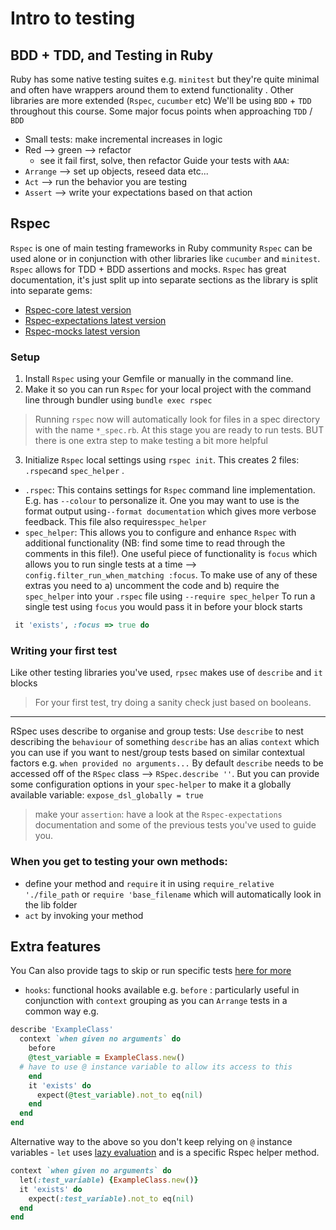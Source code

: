 # Intro to testing
## BDD + TDD, and Testing in Ruby
Ruby has some native testing suites e.g. `minitest` but they're quite minimal and often have wrappers around them to extend functionality . Other libraries are more extended (`Rspec`, `cucumber` etc)
We'll be using `BDD` + `TDD` throughout this course. Some major focus points when approaching `TDD` / `BDD`
- Small tests: make incremental increases in logic
- Red --> green --> refactor
  - see it fail first, solve, then refactor
Guide your tests with `AAA`:
- `Arrange` --> set up objects, reseed data etc...
- `Act` --> run the behavior you are testing
- `Assert` --> write your expectations based on that action
## Rspec
`Rspec` is one of main testing frameworks in Ruby community
`Rspec` can be used alone or in conjunction with other libraries like `cucumber` and `minitest`.
`Rspec` allows for TDD + BDD assertions and mocks.
`Rspec` has great documentation, it's just split up into separate sections as the library is split into separate gems:
- [Rspec-core latest version](https://Rspec.info/documentation/3.9/Rspec-core/)
- [Rspec-expectations latest version](https://Rspec.info/documentation/3.9/Rspec-expectations/)
- [Rspec-mocks latest version](https://Rspec.info/documentation/3.9/Rspec-mocks/)
### Setup
1. Install `Rspec` using your Gemfile or manually in the command line.
2. Make it so you can run `Rspec` for your local project with the command line through bundler using `bundle exec rspec`
> Running `rspec` now will automatically look for files in a spec directory with the name `*_spec.rb`.
At this stage you are ready to run tests. BUT there is one extra step to make testing a bit more helpful
3. Initialize `Rspec` local settings using `rspec init`. This creates 2 files: `.rspec`and `spec_helper` .
- `.rspec`: This contains settings for `Rspec` command line implementation. E.g. has `--colour` to personalize it. One you may want to use is the format output using`--format documentation` which gives more verbose feedback. This file also requires`spec_helper`
- `spec_helper`: This allows you to configure and enhance `Rspec` with additional functionality (NB: find some time to read through the comments in this file!). One useful piece of functionality is `focus` which allows you to run single tests at a time --> `config.filter_run_when_matching :focus`.
To make use of any of these extras you need to
a) uncomment the code and
b) require the `spec_helper` into your `.rspec` file using `--require spec_helper`
To run a single test using `focus` you would pass it in before your block starts
```rb
 it 'exists', :focus => true do
```
### Writing your first test
Like other testing libraries you've used, `rpsec` makes use of `describe` and `it` blocks
> For your first test, try doing a sanity check just based on booleans.
---
RSpec uses describe to organise and group tests: Use `describe` to nest describing the `behaviour` of something
`describe` has an alias `context` which you can use if you want to nest/group tests based on similar contextual factors e.g. `when provided no arguments...`
By default `describe` needs to be accessed off of the `RSpec` class --> `RSpec.describe ''`. But you can provide some configuration options in your `spec-helper` to make it a globally available variable: `expose_dsl_globally = true`
> make your `assertion`: have a look at the `Rspec-expectations` documentation and some of the previous tests you've used to guide you.
### When you get to testing your own methods:
- define your method and `require` it in using `require_relative './file_path` or `require 'base_filename` which will automatically look in the lib folder
- `act` by invoking your method
## Extra features
You Can also provide tags to skip or run specific tests [here for more](https://relishapp.com/Rspec/Rspec-core/v/2-12/docs/command-line/tag-option)
- `hooks`: functional hooks available e.g. `before` : particularly useful in conjunction with `context` grouping as you can `Arrange` tests in a common way e.g.
```rb
describe 'ExampleClass'
  context `when given no arguments` do
    before
    @test_variable = ExampleClass.new()
  # have to use @ instance variable to allow its access to this
    end
    it 'exists' do
      expect(@test_variable).not_to eq(nil)
    end
  end
end
```
Alternative way to the above so you don't keep relying on `@` instance variables - `let` uses [lazy evaluation](https://relishapp.com/rspec/rspec-core/docs/helper-methods/let-and-let) and is a specific Rspec helper method.
```rb
context `when given no arguments` do
  let(:test_variable) {ExampleClass.new()}
  it 'exists' do
    expect(:test_variable).not_to eq(nil)
  end
end
```